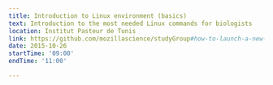 ```yaml
---
title: Introduction to Linux environment (basics)
text: Introduction to the most needed Linux commands for biologists
location: Institut Pasteur de Tunis
link: https://github.com/mozillascience/studyGroup#how-to-launch-a-new-event
date: 2015-10-26
startTime: '09:00'
endTime: '11:00'

---
```

